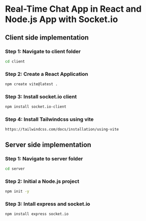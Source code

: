 # Real-Time Chat App in React and Node.js App with Socket.io

## Client side implementation

### Step 1: Navigate to client folder

```bash
cd client
```

### Step 2: Create a React Application 

```bash
npm create vite@latest .
```

### Step 3: Install socket.io client

```bash
npm install socket.io-client
```

### Step 4: Install Tailwindcss using vite

```bash
https://tailwindcss.com/docs/installation/using-vite
```

## Server side implementation

### Step 1: Navigate to server folder

```bash
cd server
```

### Step 2: Initial a Node.js project

```bash
npm init -y
```

### Step 3: Intall express and socket.io

```bash
npm install express socket.io
```



